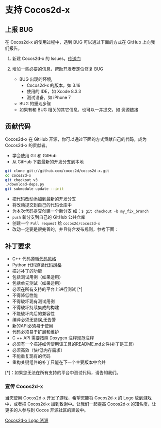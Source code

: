 # 支持 Cocos2d-x

## 上报 BUG

在 Cocos2d-x 的使用过程中，遇到 BUG 可以通过下面的方式在 GitHub 上向我们报告。

1. 新建 Cocos2d-x 的 Issues，[传送门](https://github.com/cocos2d/cocos2d-x/issues/new)

1. 增加一些必要的信息，帮助开发者定位修复 BUG
    - BUG 出现的环境,
        - Cocos2d-x 的版本，如 3.16
        - 使用的 IDE，如 Xcode 8.3.3
        - 测试设备，如 iPhone 7
    - BUG 的重现步骤
    - 如果有和 BUG 相关的其它信息，也可以一并提交，如 资源链接

## 贡献代码

Cocos2d-x 在 GitHub 开源，你可以通过下面的方式贡献自己的代码，成为 Cocos2d-x 的贡献者。

- 学会使用 Git 和 GitHub
- 从 GitHub 下载最新的开发分支到本地

```bash
git clone git://github.com/cocos2d/cocos2d-x.git
cd cocos2d-x
git checkout v3
./download-deps.py
git submodule update --init
```

- 把代码改动添加到最新的开发分支
- 将改动提交到自己的代码仓库中
- 为本次代码提交创建一个新分支 如：`$ git checkout -b my_fix_branch`
- `push` 新分支到自己的 GitHub 公共仓库
- 创建一个 `Pull request` 给 `cocos2d/cocos2d-x`
- 改动一定要是很完善的，并且符合发布规则，参考下面：

## 补丁要求

- C++ 代码遵循[代码风格](https://github.com/cocos2d/cocos2d-x/blob/v3/docs/CODING_STYLE.md)
- Python 代码遵循[代码风格](https://www.python.org/dev/peps/pep-0008/)
- 描述补丁的功能
- 包括测试用例（如果适用）
- 包括单元测试（如果适用）
- 必须在所有支持的平台上进行测试 [*]
- 不得降低性能
- 不得破坏现有测试用例
- 不得破坏持续集成的构建
- 不能破坏向后的兼容性
- 编译必须无错误,无告警
- 新的API必须易于使用
- 代码必须易于扩展和维护
- C ++ API 需要按照 Doxygen 注释规范注释
- 必须有一个描述如何使用该工具的README.md文件(补丁是工具)
- 必须高效（快/低内存需求）
- 不能重复现有的代码
- 重构关键组件的补丁只能在下一个主要版本中合并

[*]：如果您无法在所有支持的平台中测试代码，请告知我们。

### 宣传 Cocos2d-x

当您使用 Cocos2d-x 开发了游戏，希望您能将 Cocos2d-x 的 Logo 放到游戏中，或者把 Cocos2d-x 加到致谢中。让我们一起提高 Cocos2d-x 的知名度，让更多的人参与到 Cocos 开源社区的建设中。

[Cocos2d-x Logo 资源](http://www.cocos2d-x.org/wiki/Logo_Resources_of_Cocos2d-x)
